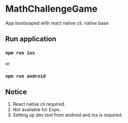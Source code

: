 # MathChallengeGame

App bootsraped with react native cli, native base

## Run application

### `npm run ios`

or

### `npm run android`

## Notice

1. React native cli required.
2. Not available for Expo.
3. Setting up dev tool from android and ios is required.
